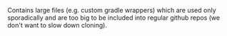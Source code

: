 Contains large files (e.g. custom gradle wrappers) which are used only sporadically and are too big to be included into regular github repos (we don't want to slow down cloning).
